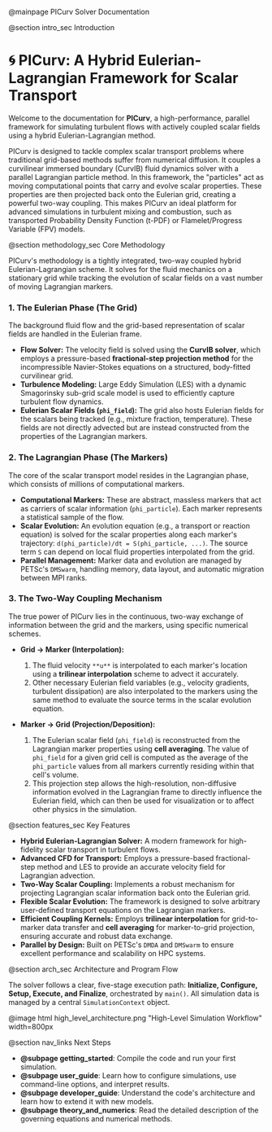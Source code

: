 @mainpage PICurv Solver Documentation

@section intro_sec Introduction

# 🌀 PICurv: A Hybrid Eulerian-Lagrangian Framework for Scalar Transport

Welcome to the documentation for **PICurv**, a high-performance, parallel framework for simulating turbulent flows with actively coupled scalar fields using a hybrid Eulerian-Lagrangian method.

PICurv is designed to tackle complex scalar transport problems where traditional grid-based methods suffer from numerical diffusion. It couples a curvilinear immersed boundary (CurvIB) fluid dynamics solver with a parallel Lagrangian particle method. In this framework, the "particles" act as moving computational points that carry and evolve scalar properties. These properties are then projected back onto the Eulerian grid, creating a powerful two-way coupling. This makes PICurv an ideal platform for advanced simulations in turbulent mixing and combustion, such as transported Probability Density Function (t-PDF) or Flamelet/Progress Variable (FPV) models.

@section methodology_sec Core Methodology

PICurv's methodology is a tightly integrated, two-way coupled hybrid Eulerian-Lagrangian scheme. It solves for the fluid mechanics on a stationary grid while tracking the evolution of scalar fields on a vast number of moving Lagrangian markers.

### 1. The Eulerian Phase (The Grid)

The background fluid flow and the grid-based representation of scalar fields are handled in the Eulerian frame.
- **Flow Solver:** The velocity field is solved using the **CurvIB solver**, which employs a pressure-based **fractional-step projection method** for the incompressible Navier-Stokes equations on a structured, body-fitted curvilinear grid.
- **Turbulence Modeling:** Large Eddy Simulation (LES) with a dynamic Smagorinsky sub-grid scale model is used to efficiently capture turbulent flow dynamics.
- **Eulerian Scalar Fields (`phi_field`):** The grid also hosts Eulerian fields for the scalars being tracked (e.g., mixture fraction, temperature). These fields are not directly advected but are instead constructed from the properties of the Lagrangian markers.

### 2. The Lagrangian Phase (The Markers)

The core of the scalar transport model resides in the Lagrangian phase, which consists of millions of computational markers.
- **Computational Markers:** These are abstract, massless markers that act as carriers of scalar information (`phi_particle`). Each marker represents a statistical sample of the flow.
- **Scalar Evolution:** An evolution equation (e.g., a transport or reaction equation) is solved for the scalar properties along each marker's trajectory: `d(phi_particle)/dt = S(phi_particle, ...)`. The source term `S` can depend on local fluid properties interpolated from the grid.
- **Parallel Management:** Marker data and evolution are managed by PETSc's `DMSwarm`, handling memory, data layout, and automatic migration between MPI ranks.

### 3. The Two-Way Coupling Mechanism

The true power of PICurv lies in the continuous, two-way exchange of information between the grid and the markers, using specific numerical schemes.

- **Grid → Marker (Interpolation):**
    1.  The fluid velocity `**u**` is interpolated to each marker's location using a **trilinear interpolation** scheme to advect it accurately.
    2.  Other necessary Eulerian field variables (e.g., velocity gradients, turbulent dissipation) are also interpolated to the markers using the same method to evaluate the source terms in the scalar evolution equation.

- **Marker → Grid (Projection/Deposition):**
    1.  The Eulerian scalar field (`phi_field`) is reconstructed from the Lagrangian marker properties using **cell averaging**. The value of `phi_field` for a given grid cell is computed as the average of the `phi_particle` values from all markers currently residing within that cell's volume.
    2.  This projection step allows the high-resolution, non-diffusive information evolved in the Lagrangian frame to directly influence the Eulerian field, which can then be used for visualization or to affect other physics in the simulation.

@section features_sec Key Features

- **Hybrid Eulerian-Lagrangian Solver:** A modern framework for high-fidelity scalar transport in turbulent flows.
- **Advanced CFD for Transport:** Employs a pressure-based fractional-step method and LES to provide an accurate velocity field for Lagrangian advection.
- **Two-Way Scalar Coupling:** Implements a robust mechanism for projecting Lagrangian scalar information back onto the Eulerian grid.
- **Flexible Scalar Evolution:** The framework is designed to solve arbitrary user-defined transport equations on the Lagrangian markers.
- **Efficient Coupling Kernels:** Employs **trilinear interpolation** for grid-to-marker data transfer and **cell averaging** for marker-to-grid projection, ensuring accurate and robust data exchange.
- **Parallel by Design:** Built on PETSc's `DMDA` and `DMSwarm` to ensure excellent performance and scalability on HPC systems.

@section arch_sec Architecture and Program Flow

The solver follows a clear, five-stage execution path: **Initialize, Configure, Setup, Execute, and Finalize**, orchestrated by `main()`. All simulation data is managed by a central `SimulationContext` object.

@image html high_level_architecture.png "High-Level Simulation Workflow" width=800px

@section nav_links Next Steps

- **@subpage getting_started**: Compile the code and run your first simulation.
- **@subpage user_guide**: Learn how to configure simulations, use command-line options, and interpret results.
- **@subpage developer_guide**: Understand the code's architecture and learn how to extend it with new models.
- **@subpage theory_and_numerics**: Read the detailed description of the governing equations and numerical methods.
